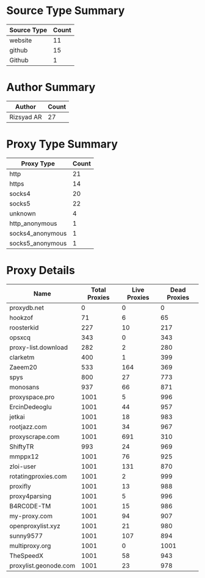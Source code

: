 # Source Type Summary

| Source Type | Count |
|-------------|-------|
| website | 11 |
| github | 15 |
| Github | 1 |


# Author Summary

| Author | Count |
|--------|-------|
| Rizsyad AR | 27 |


# Proxy Type Summary

| Proxy Type | Count |
|------------|-------|
| http | 21 |
| https | 14 |
| socks4 | 20 |
| socks5 | 22 |
| unknown | 4 |
| http_anonymous | 1 |
| socks4_anonymous | 1 |
| socks5_anonymous | 1 |


# Proxy Details

| Name | Total Proxies | Live Proxies | Dead Proxies |
|------|---------------|--------------|---------------|
| proxydb.net | 0 | 0 | 0 |
| hookzof | 71 | 6 | 65 |
| roosterkid | 227 | 10 | 217 |
| opsxcq | 343 | 0 | 343 |
| proxy-list.download | 282 | 2 | 280 |
| clarketm | 400 | 1 | 399 |
| Zaeem20 | 533 | 164 | 369 |
| spys | 800 | 27 | 773 |
| monosans | 937 | 66 | 871 |
| proxyspace.pro | 1001 | 5 | 996 |
| ErcinDedeoglu | 1001 | 44 | 957 |
| jetkai | 1001 | 18 | 983 |
| rootjazz.com | 1001 | 34 | 967 |
| proxyscrape.com | 1001 | 691 | 310 |
| ShiftyTR | 993 | 24 | 969 |
| mmppx12 | 1001 | 76 | 925 |
| zloi-user | 1001 | 131 | 870 |
| rotatingproxies.com | 1001 | 2 | 999 |
| proxifly | 1001 | 13 | 988 |
| proxy4parsing | 1001 | 5 | 996 |
| B4RC0DE-TM | 1001 | 15 | 986 |
| my-proxy.com | 1001 | 94 | 907 |
| openproxylist.xyz | 1001 | 21 | 980 |
| sunny9577 | 1001 | 107 | 894 |
| multiproxy.org | 1001 | 0 | 1001 |
| TheSpeedX | 1001 | 58 | 943 |
| proxylist.geonode.com | 1001 | 23 | 978 |
